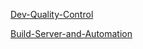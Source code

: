 
[Dev-Quality-Control](Dev-Quality-Control)

[Build-Server-and-Automation](Build-Server-and-Automation)
